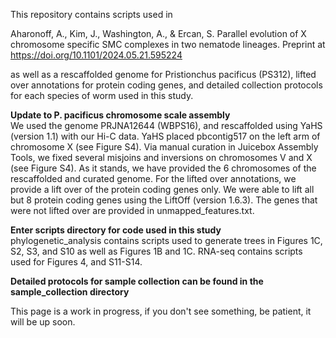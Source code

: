 This repository contains scripts used in 

Aharonoff, A., Kim, J., Washington, A., & Ercan, S. Parallel evolution of X chromosome specific SMC complexes in two nematode lineages. Preprint at https://doi.org/10.1101/2024.05.21.595224

as well as a rescaffolded genome for Pristionchus pacificus (PS312), lifted over annotations for protein coding genes, and detailed collection protocols for each species of worm used in this study.

**Update to P. pacificus chromosome scale assembly**  
We used the genome PRJNA12644 (WBPS16), and rescaffolded using YaHS (version 1.1) with our Hi-C data. YaHS placed pbcontig517 on the left arm of chromosome X (see Figure S4). Via manual curation in Juicebox Assembly Tools, we fixed several misjoins and inversions on chromosomes V and X (see Figure S4). As it stands, we have provided the 6 chromosomes of the rescaffolded and curated genome. For the lifted over annotations, we provide a lift over of the protein coding genes only. We were able to lift all but 8 protein coding genes using the LiftOff (version 1.6.3). The genes that were not lifted over are provided in unmapped_features.txt. 

**Enter scripts directory for code used in this study**  
phylogenetic_analysis contains scripts used to generate trees in Figures 1C, S2, S3, and S10 as well as Figures 1B and 1C.  RNA-seq contains scripts used for Figures 4, and S11-S14.

**Detailed protocols for sample collection can be found in the sample_collection directory**

This page is a work in progress, if you don't see something, be patient, it will be up soon. 
